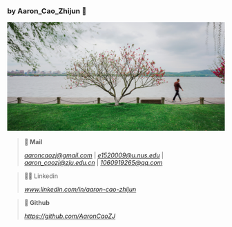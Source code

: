 ### **by Aaron_Cao_Zhijun 🌳**

![20240403-_ARC6389](assets/20240403-_ARC6389.jpg)

>**📧 Mail**
>
>*aaroncaozj@gmail.com* | *e1520009@u.nus.edu* | *aaron_caozj@zju.edu.cn* | *1060919265@qq.com*

> 👨‍💻 Linkedin
>
> *www.linkedin.com/in/aaron-cao-zhijun*

> **🦾 Github**
>
> *https://github.com/AaronCaoZJ*

